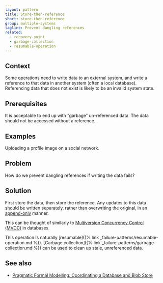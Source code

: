 ```yaml
---
layout: pattern
title: Store-then-reference
short: store-then-reference
group: multiple-systems
tagline: Prevent dangling references
related:
  - recovery-point
  - garbage-collection
  - resumable-operation
---
```


## Context

Some operations need to write data to an external system, and write a reference to that data in another system (often a local database). Referencing data that does not exist is likely to be an invalid system state.

## Prerequisites

It is acceptable to end up with “garbage” un-referenced data. The data should not be accessed without a reference.

## Examples

Uploading a profile image on a social network.

## Problem

How do we prevent dangling references if writing the data fails?

## Solution

First store the data, then store the reference. Any updates to this data should be written separately, rather than overwriting the original, in an [append-only](https://en.wikipedia.org/wiki/Append-only) manner.

This can be thought of similarly to [Multiversion Concurrency Control (MVCC)](https://en.wikipedia.org/wiki/Multiversion_concurrency_control) in databases.

This operation is naturally [resumable]({% link _failure-patterns/resumable-operation.md %}). [Garbage collection]({% link _failure-patterns/garbage-collection.md %}) can be used to clean up stale, unreferenced data.

## See also

- [Pragmatic Formal Modelling: Coordinating a Database and Blob Store](https://elliotswart.github.io/pragmaticformalmodeling/database-blob/)
